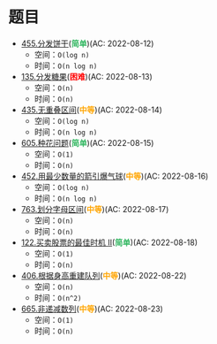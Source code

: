 # 题目

- [455.分发饼干](/src/main/java/leetcode/sub0455/README.md)(<b style="color: #2db55d">简单</b>)(AC: 2022-08-12)
  - 空间：`O(log n)`
  - 时间：`O(n log n)`
- [135.分发糖果](/src/main/java/leetcode/sub0135/README.md)(<b style="color: red">困难</b>)(AC: 2022-08-13)
  - 空间：`O(n)`
  - 时间：`O(n)`
- [435.无重叠区间](/src/main/java/leetcode/sub0435/README.md)(<b style="color: orange">中等</b>)(AC: 2022-08-14)
  - 空间：`O(log n)`
  - 时间：`O(n log n)`
- [605.种花问题](/src/main/java/leetcode/sub0605/README.md)(<b style="color: #2db55d">简单</b>)(AC: 2022-08-15)
  - 空间：`O(1)`
  - 时间：`O(n)`
- [452.用最少数量的箭引爆气球](/src/main/java/leetcode/sub0452/README.md)(<b style="color: orange">中等</b>)(AC: 2022-08-16)
  - 空间：`O(log n)`
  - 时间：`O(n log n)`
- [763.划分字母区间](/src/main/java/leetcode/sub0763/README.md)(<b style="color: orange">中等</b>)(AC: 2022-08-17)
  - 空间：`O(n)`
  - 时间：`O(n)`
- [122.买卖股票的最佳时机 II](/src/main/java/leetcode/sub0122/README.md)(<b style="color: #2db55d">简单</b>)(AC: 2022-08-18)
  - 空间：`O(1)`
  - 时间：`O(n)`
- [406.根据身高重建队列](/src/main/java/leetcode/sub0406/README.md)(<b style="color: orange">中等</b>)(AC: 2022-08-22)
  - 空间：`O(n)`
  - 时间：`O(n^2)`
- [665.非递减数列](/src/main/java/leetcode/sub0665/README.md)(<b style="color: orange">中等</b>)(AC: 2022-08-23)
  - 空间：`O(1)`
  - 时间：`O(n)`
